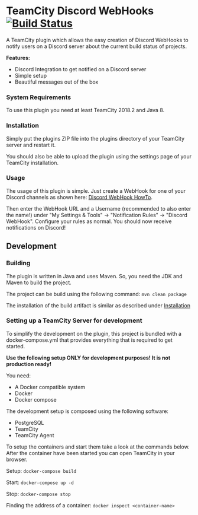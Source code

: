 # TeamCity Discord WebHooks [![Build Status](https://travis-ci.org/pascal-zarrad/tc-discord-webhooks.svg?branch=master)](https://travis-ci.org/pascal-zarrad/tc-discord-webhooks)

A TeamCity plugin which allows the easy creation of Discord WebHooks to notify users on a Discord server about the current build status of projects.

**Features:**
 - Discord Integration to get notified on a Discord server
 - Simple setup
 - Beautiful messages out of the box

### System Requirements
To use this plugin you need at least TeamCity 2018.2 and Java 8.

### Installation
Simply put the plugins ZIP file into the plugins directory of your TeamCity server and restart it.
 
You should also be able to upload the plugin using the settings page of your TeamCity installation.

### Usage

The usage of this plugin is simple. 
Just create a WebHook for one of your Discord channels as shown here: [Discord WebHook HowTo](https://support.discordapp.com/hc/en-us/articles/228383668-Intro-to-Webhooks).

Then enter the WebHook URL and a Username (recommended to also enter the name!) under "My Settings & Tools" -> "Notification Rules" -> "Discord WebHook".
Configure your rules as normal. You should now receive notifications on Discord!

## Development

### Building
The plugin is written in Java and uses Maven. So, you need the JDK and Maven to build the project.

The project can be build using the following command: ```mvn clean package```

The installation of the build artifact is similar as described under [Installation](#Installation)

### Setting up a TeamCity Server for development
To simplify the development on the plugin, this project is bundled with a docker-compose.yml that provides
everything that is required to get started. 

**Use the following setup ONLY for development purposes! It is not production ready!**

You need:
 - A Docker compatible system
 - Docker
 - Docker compose
 
The development setup is composed using the following software:
 - PostgreSQL
 - TeamCity
 - TeamCity Agent
 
To setup the containers and start them take a look at the commands below.
After the container have been started you can open TeamCity in your browser.

Setup:
```docker-compose build```

Start:
```docker-compose up -d```

Stop:
```docker-compose stop```

Finding the address of a container:
```docker inspect <container-name>``` 
